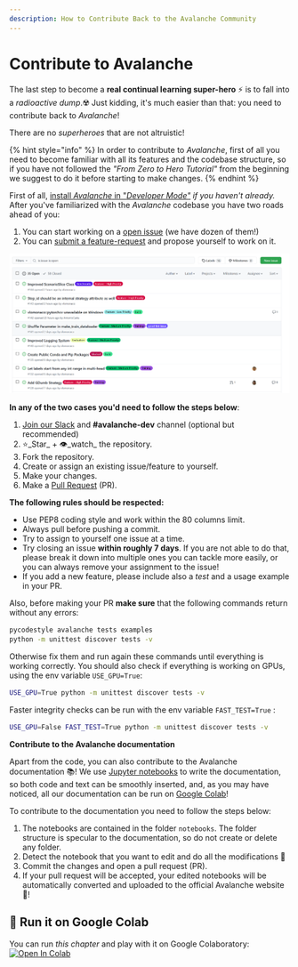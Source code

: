 ```yaml
---
description: How to Contribute Back to the Avalanche Community
---
```


# Contribute to Avalanche

The last step to become a **real continual learning super-hero** ⚡ is to fall into a _radioactive dump_.☢️ Just kidding, it's much easier than that: you need to contribute back to _Avalanche_!

There are no _superheroes_ that are not altruistic!

{% hint style="info" %}
In order to contribute to _Avalanche_, first of all you need to become familiar with all its features and the codebase structure, so if you have not followed the _"From Zero to Hero Tutorial"_ from the beginning we suggest to do it before starting to make changes.
{% endhint %}

First of all, [install _Avalanche_ in "_Developer Mode"_](https://avalanche.continualai.org/getting-started/how-to-install#developer-mode-install) _if you haven't already._ After you've familiarized with the _Avalanche_ codebase you have two roads ahead of you:

1. You can start working on a [open issue](https://avalanche.continualai.org/questions-and-issues/add-your-issue) (we have dozen of them!)
2. You can [submit a feature-request](https://avalanche.continualai.org/questions-and-issues/request-a-feature) and propose yourself to work on it.

![Examples of Avalanche Issues available on GitHub](../.gitbook/assets/issues.png)

**In any of the two cases you'd need to follow the steps below**:

1. [Join our Slack](https://join.slack.com/t/continualai/shared\_invite/enQtNjQxNDYwMzkxNzk0LTBhYjg2MjM0YTM2OWRkNDYzOGE0ZTIzNDQ0ZGMzNDE3ZGUxNTZmNmM1YzJiYzgwMTkyZDQxYTlkMTI3NzZkNjU) and **#avalanche-dev** channel (optional but recommended)
2. ⭐\_Star\_ + 👁️\_watch\_ the repository.
3. Fork the repository.
4. Create or assign an existing issue/feature to yourself.
5. Make your changes.
6. Make a [Pull Request](https://docs.github.com/en/free-pro-team@latest/github/collaborating-with-issues-and-pull-requests/about-pull-requests) (PR).

**The following rules should be respected:**

* Use PEP8 coding style and work within the 80 columns limit.
* Always pull before pushing a commit.
* Try to assign to yourself one issue at a time.
* Try closing an issue **within roughly 7 days**. If you are not able to do that, please break it down into multiple ones you can tackle more easily, or you can always remove your assignment to the issue!
* If you add a new feature, please include also a _test_ and a usage example in your PR.

Also, before making your PR **make sure** that the following commands return without any errors:

```bash
pycodestyle avalanche tests examples
python -m unittest discover tests -v
```

Otherwise fix them and run again these commands until everything is working correctly. You should also check if everything is working on GPUs, using the env variable `USE_GPU=True`:

```bash
USE_GPU=True python -m unittest discover tests -v
```

Faster integrity checks can be run with the env variable `FAST_TEST=True` :

```bash
USE_GPU=False FAST_TEST=True python -m unittest discover tests -v
```

**Contribute to the Avalanche documentation**

Apart from the code, you can also contribute to the Avalanche documentation 📚! We use [Jupyter notebooks](https://jupyter.org/) to write the documentation, so both code and text can be smoothly inserted, and, as you may have noticed, all our documentation can be run on [Google Colab](https://colab.research.google.com/notebooks/intro.ipynb)!

To contribute to the documentation you need to follow the steps below:

1. The notebooks are contained in the folder `notebooks`. The folder structure is specular to the documentation, so do not create or delete any folder.
2. Detect the notebook that you want to edit and do all the modifications 📝
3. Commit the changes and open a pull request (PR).
4. If your pull request will be accepted, your edited notebooks will be automatically converted and uploaded to the official Avalanche website 🎊!

## 🤝 Run it on Google Colab

You can run _this chapter_ and play with it on Google Colaboratory: [![Open In Colab](https://colab.research.google.com/assets/colab-badge.svg)](https://colab.research.google.com/github/ContinualAI/avalanche/blob/master/notebooks/from-zero-to-hero-tutorial/09\_contribute-to-avalanche.ipynb)
